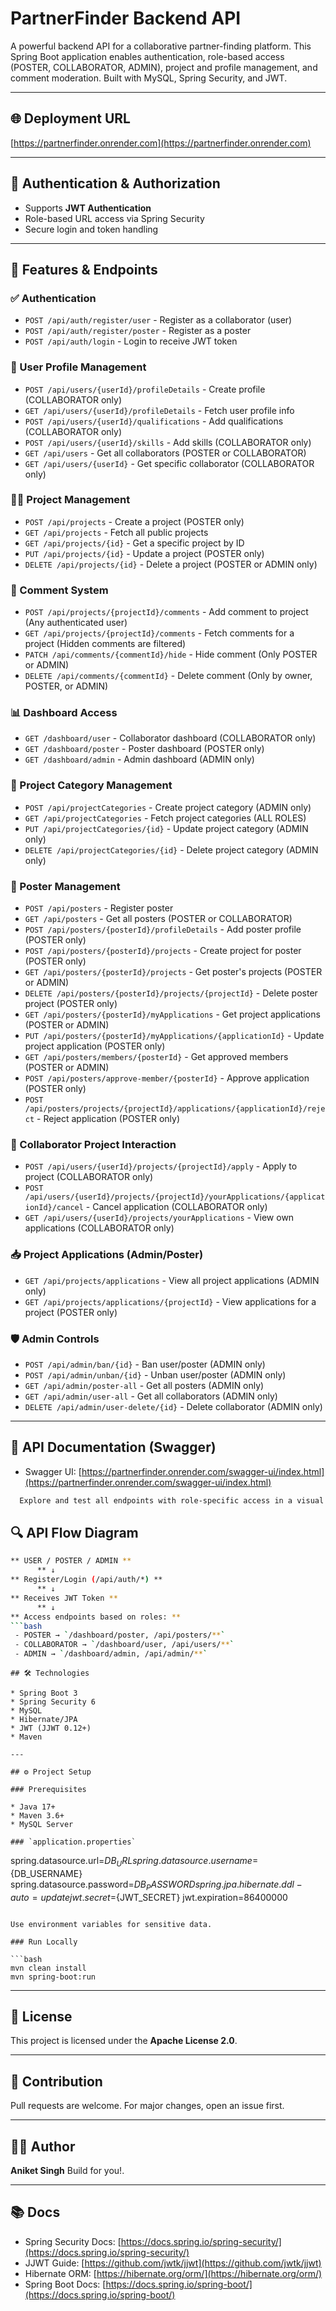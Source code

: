 # PartnerFinder Backend API

A powerful backend API for a collaborative partner-finding platform. This Spring Boot application enables authentication, role-based access (POSTER, COLLABORATOR, ADMIN), project and profile management, and comment moderation. Built with MySQL, Spring Security, and JWT.

---

## 🌐 Deployment URL

[https://partnerfinder.onrender.com](https://partnerfinder.onrender.com)

---

## 🔐 Authentication & Authorization

* Supports **JWT Authentication**
* Role-based URL access via Spring Security
* Secure login and token handling

---

## 📁 Features & Endpoints

### ✅ Authentication

* `POST /api/auth/register/user` - Register as a collaborator (user)
* `POST /api/auth/register/poster` - Register as a poster
* `POST /api/auth/login` - Login to receive JWT token

### 👤 User Profile Management

* `POST /api/users/{userId}/profileDetails` - Create profile (COLLABORATOR only)
* `GET /api/users/{userId}/profileDetails` - Fetch user profile info
* `POST /api/users/{userId}/qualifications` - Add qualifications (COLLABORATOR only)
* `POST /api/users/{userId}/skills` - Add skills (COLLABORATOR only)
* `GET /api/users` - Get all collaborators (POSTER or COLLABORATOR)
* `GET /api/users/{userId}` - Get specific collaborator (COLLABORATOR only)

### 🧑‍💻 Project Management

* `POST /api/projects` - Create a project (POSTER only)
* `GET /api/projects` - Fetch all public projects
* `GET /api/projects/{id}` - Get a specific project by ID
* `PUT /api/projects/{id}` - Update a project (POSTER only)
* `DELETE /api/projects/{id}` - Delete a project (POSTER or ADMIN only)

### 💬 Comment System

* `POST /api/projects/{projectId}/comments` - Add comment to project (Any authenticated user)
* `GET /api/projects/{projectId}/comments` - Fetch comments for a project (Hidden comments are filtered)
* `PATCH /api/comments/{commentId}/hide` - Hide comment (Only POSTER or ADMIN)
* `DELETE /api/comments/{commentId}` - Delete comment (Only by owner, POSTER, or ADMIN)

### 📊 Dashboard Access

* `GET /dashboard/user` - Collaborator dashboard (COLLABORATOR only)
* `GET /dashboard/poster` - Poster dashboard (POSTER only)
* `GET /dashboard/admin` - Admin dashboard (ADMIN only)

### 📂 Project Category Management

* `POST /api/projectCategories` - Create project category (ADMIN only)
* `GET /api/projectCategories` - Fetch project categories (ALL ROLES)
* `PUT /api/projectCategories/{id}` - Update project category (ADMIN only)
* `DELETE /api/projectCategories/{id}` - Delete project category (ADMIN only)

### 🧑 Poster Management

* `POST /api/posters` - Register poster
* `GET /api/posters` - Get all posters (POSTER or COLLABORATOR)
* `POST /api/posters/{posterId}/profileDetails` - Add poster profile (POSTER only)
* `POST /api/posters/{posterId}/projects` - Create project for poster (POSTER only)
* `GET /api/posters/{posterId}/projects` - Get poster's projects (POSTER or ADMIN)
* `DELETE /api/posters/{posterId}/projects/{projectId}` - Delete poster project (POSTER only)
* `GET /api/posters/{posterId}/myApplications` - Get project applications (POSTER or ADMIN)
* `PUT /api/posters/{posterId}/myApplications/{applicationId}` - Update project application (POSTER only)
* `GET /api/posters/members/{posterId}` - Get approved members (POSTER or ADMIN)
* `POST /api/posters/approve-member/{posterId}` - Approve application (POSTER only)
* `POST /api/posters/projects/{projectId}/applications/{applicationId}/reject` - Reject application (POSTER only)

### 🤝 Collaborator Project Interaction

* `POST /api/users/{userId}/projects/{projectId}/apply` - Apply to project (COLLABORATOR only)
* `POST /api/users/{userId}/projects/{projectId}/yourApplications/{applicationId}/cancel` - Cancel application (COLLABORATOR only)
* `GET /api/users/{userId}/projects/yourApplications` - View own applications (COLLABORATOR only)

### 📥 Project Applications (Admin/Poster)

* `GET /api/projects/applications` - View all project applications (ADMIN only)
* `GET /api/projects/applications/{projectId}` - View applications for a project (POSTER only)

### 🛡️ Admin Controls

* `POST /api/admin/ban/{id}` - Ban user/poster (ADMIN only)
* `POST /api/admin/unban/{id}` - Unban user/poster (ADMIN only)
* `GET /api/admin/poster-all` - Get all posters (ADMIN only)
* `GET /api/admin/user-all` - Get all collaborators (ADMIN only)
* `DELETE /api/admin/user-delete/{id}` - Delete collaborator (ADMIN only)

---
## 📘 API Documentation (Swagger)

* Swagger UI: [https://partnerfinder.onrender.com/swagger-ui/index.html](https://partnerfinder.onrender.com/swagger-ui/index.html)
```bash
  Explore and test all endpoints with role-specific access in a visual interface.
```

## 🔍 API Flow Diagram
```bash
** USER / POSTER / ADMIN **
      ** ↓
** Register/Login (/api/auth/*) **
      ** ↓
** Receives JWT Token **
      ** ↓
** Access endpoints based on roles: **
```bash
 - POSTER → `/dashboard/poster, /api/posters/**`
 - COLLABORATOR → `/dashboard/user, /api/users/**`
 - ADMIN → `/dashboard/admin, /api/admin/**`
```
```
## 🛠 Technologies

* Spring Boot 3
* Spring Security 6
* MySQL
* Hibernate/JPA
* JWT (JJWT 0.12+)
* Maven

---

## ⚙️ Project Setup

### Prerequisites

* Java 17+
* Maven 3.6+
* MySQL Server

### `application.properties`

```
spring.datasource.url=${DB_URL}
spring.datasource.username=${DB_USERNAME}
spring.datasource.password=${DB_PASSWORD}
spring.jpa.hibernate.ddl-auto=update
jwt.secret=${JWT_SECRET}
jwt.expiration=86400000
```

Use environment variables for sensitive data.

### Run Locally

```bash
mvn clean install
mvn spring-boot:run
```

---

## 📄 License

This project is licensed under the **Apache License 2.0**.

---

## 🤝 Contribution

Pull requests are welcome. For major changes, open an issue first.

---

## 👨‍💻 Author

**Aniket Singh**
Build for you!.

---

## 📚 Docs

* Spring Security Docs: [https://docs.spring.io/spring-security/](https://docs.spring.io/spring-security/)
* JJWT Guide: [https://github.com/jwtk/jjwt](https://github.com/jwtk/jjwt)
* Hibernate ORM: [https://hibernate.org/orm/](https://hibernate.org/orm/)
* Spring Boot Docs: [https://docs.spring.io/spring-boot/](https://docs.spring.io/spring-boot/)
